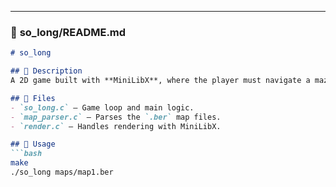 
---

### 📜 **so_long/README.md**  
```markdown
# so_long

## 🔹 Description
A 2D game built with **MiniLibX**, where the player must navigate a maze, collect items, and reach an exit while avoiding enemies.

## 📂 Files
- `so_long.c` – Game loop and main logic.
- `map_parser.c` – Parses the `.ber` map files.
- `render.c` – Handles rendering with MiniLibX.

## 🚀 Usage
```bash
make
./so_long maps/map1.ber
